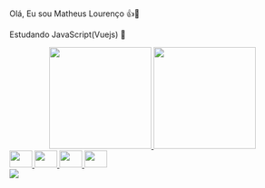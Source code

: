 Olá, Eu sou Matheus Lourenço 👍👋

Estudando JavaScript(Vuejs) 📕

<div align="center">
  <a href="https://github.com/MathLouren">
  <img height="180em" src="https://github-readme-stats.vercel.app/api?username=mathlouren&show_icons=true&theme=dracula&include_all_commits=true&count_private=true"/>
  <img height="180em" src="https://github-readme-stats.vercel.app/api/top-langs/?username=mathlouren&layout=compact&langs_count=7&theme=dracula"/>
</div>
  
<head>
<link rel="stylesheet" href="https://cdn.jsdelivr.net/gh/devicons/devicon@latest/devicon.min.css">
  
<i class="devicon-devicon-plain">
<img src="https://cdn.jsdelivr.net/gh/devicons/devicon/icons/html5/html5-original.svg"  height="30" width="40" />
<img src="https://cdn.jsdelivr.net/gh/devicons/devicon/icons/css3/css3-original.svg"  height="30" width="40" />
<img src="https://cdn.jsdelivr.net/gh/devicons/devicon/icons/javascript/javascript-original.svg"  height="30" width="40" />
<img src="https://cdn.jsdelivr.net/gh/devicons/devicon/icons/vuejs/vuejs-original.svg" height="30" width="40" />
 </i>
 </head>

  <div margin-top="30px"> 
  <a href="https://www.linkedin.com/in/matheus-louren%C3%A7o-55b792210/" target="_blank"><img src="https://img.shields.io/badge/-LinkedIn-%230077B5?style=for-the-badge&logo=linkedin&logoColor=white" target="_blank"></a> 
 
</div>
  

